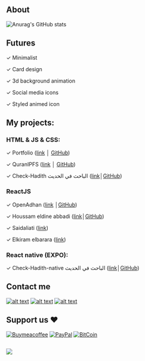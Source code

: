 ## About 
![Anurag's GitHub stats](https://github-readme-stats.vercel.app/api?username=adelpro&show_icons=true)

## Futures
✓ Minimalist

✓ Card design

✓ 3d background animation

✓ Social media icons

✓ Styled animed icon

## My projects:
### HTML & JS & CSS:
✓ Portfolio ([link](http://adelpro.github.io) │ [GitHub](https://github.com/adelpro/adelpro.github.io))

✓ QuranIPFS ([link](http://www.quranipfs.com) │ [GitHub](https://github.com/adelpro/Quranipfs))

✓ Check-Hadith الباحث في الحديث ([link](http://adelpro.github.io/check-hadith)│[GitHub](https://github.com/adelpro/Check-Hadith))



### ReactJS

✓ OpenAdhan ([link](http://openadhan.web.app) │[GitHub](https://github.com/adelpro/Openadhan))

✓ Houssam eldine abbadi ([link](https://abbadi-houssam.web.app)│[GitHub](https://github.com/adelpro/abbadihoussam))

✓ Saidaliati ([link](https://saidaliati.web.app))

✓ Elkiram elbarara ([link](https://project-elkiram-elbarara.web.app))

### React native (EXPO):

✓ Check-Hadith-native الباحث في الحديث ([link](https:check-hadith.web.app)│[GitHub](https://github.com/adelpro/Check-Hadith-native))


## Contact me
[![alt text][1.1]][1]
[![alt text][2.1]][2]
[![alt text][3.1]][3]

## Support us ❤️
[![Buymeacoffee](https://badgen.net/badge/icon/buymeacoffee?icon=buymeacoffee&label)](https://www.buymeacoffee.com/Adel.benyahia/)
[![PayPal](https://badgen.net/badge/icon/PayPal?icon=https://simpleicons.now.sh/paypal/fff&label)](https://www.paypal.com/paypalme/adelbenyahia)
[![BitCoin](https://badgen.net/badge/icon/bitcoin?icon=bitcoin&label)](bitcoin:1PstR1HYTG8FbVRR7YZhQftYumVAURXuq7?label=Quranipfs&message=Payment%20to%20Quranipfs)

##

![](https://komarev.com/ghpvc/?username=adelpro&style=flat-squar&color=brightgreen)

[1.1]: http://i.imgur.com/tXSoThF.png "twitter icon with padding"
[2.1]: http://i.imgur.com/P3YfQoD.png "facebook icon with padding"
[3.1]: http://i.imgur.com/0o48UoR.png "github icon with padding"
[1]: http://www.twitter.com/adelpro
[2]: http://www.facebook.com/adel.benyahia
[3]: http://www.github.com/adelpro
